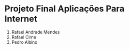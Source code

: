 # Projeto Final Aplicações Para Internet

1. Rafael Andrade Mendes
2. Rafael Cirne
3. Pedro Albino
 
